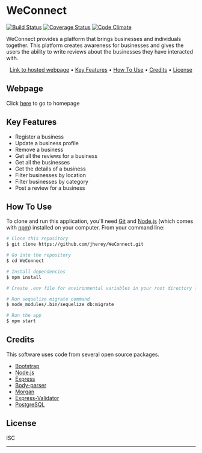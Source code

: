 # WeConnect

[![Build Status](https://travis-ci.org/jherey/WeConnect.svg?branch=develop)](https://travis-ci.org/jherey/WeConnect)
[![Coverage Status](https://coveralls.io/repos/github/jherey/WeConnect/badge.svg?branch=develop)](https://coveralls.io/github/jherey/WeConnect?branch=develop)
[![Code Climate](https://codeclimate.com/github/codeclimate/codeclimate/badges/gpa.svg)](https://codeclimate.com/github/jherey/WeConnect)


WeConnect provides a platform that brings businesses and individuals together. This platform creates awareness for businesses and gives the users the ability to write reviews about the businesses they have interacted with.

<p align="center">
  <a href="#webpage">Link to hosted webpage</a> •
  <a href="#key-features">Key Features</a> •
  <a href="#how-to-use">How To Use</a> •
  <a href="#credits">Credits</a> •
  <a href="#license">License</a>
</p>

## Webpage

Click [here](https://jherey.github.io/WeConnect/index.html) to go to homepage

## Key Features

* Register a business
* Update a business profile
* Remove a business
* Get all the reviews for a business
* Get all the businesses
* Get the details of a business
* Filter businesses by location
* Filter businesses by category
* Post a review for a business

## How To Use

To clone and run this application, you'll need [Git](https://git-scm.com) and [Node.js](https://nodejs.org/en/download/) (which comes with [npm](http://npmjs.com)) installed on your computer. From your command line:

```bash
# Clone this repository
$ git clone https://github.com/jherey/WeConnect.git

# Go into the repository
$ cd WeConnect

# Install dependencies
$ npm install

# Create .env file for environmental variables in your root directory like the .env.example file

# Run sequelize migrate command
$ node_modules/.bin/sequelize db:migrate

# Run the app
$ npm start
```

## Credits

This software uses code from several open source packages.

- [Bootstrap](https://getbootstrap.com/)
- [Node.js](https://nodejs.org/)
- [Express](https://expressjs.com/)
- [Body-parser](https://www.npmjs.com/package/body-parser)
- [Morgan](https://www.npmjs.com/package/morgan)
- [Express-Validator](https://www.npmjs.com/package/express-validator)
- [PostgreSQL](https://www.postgresql.org/)

## License

ISC

---
